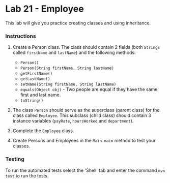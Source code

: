 # Lab 21 - Employee

This lab will give you practice creating classes and using inheritance.

### Instructions

1. Create a Person class. The class should contain 2 fields (both `Strings` called `firstName` and `lastName`) and the following methods:
   - `Person()`
   - `Person(String firstName, String lastName)`
   - `getFirstName()`
   - `getLastName()`
   - `setName(String firstName, String lastName)`
   - `equals(Object obj)` - Two people are equal if they have the same first and last name.
   - `toString()`


2. The class `Person` should serve as the superclass (parent class) for the class called `Employee`. This subclass (child class) should contain 3 instance variables (`payRate`, `hoursWorked`,and `department`).


3. Complete the `Employee` class.


4. Create Persons and Employees in the `Main.main` method to test your classes.

### Testing

To run the automated tests select the 'Shell' tab and enter the command `mvn test` to run the tests.

